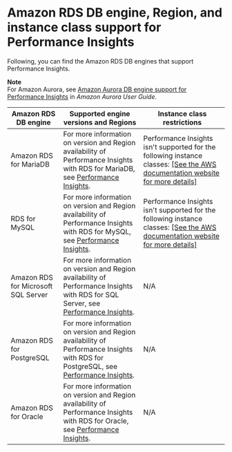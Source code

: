 # Amazon RDS DB engine, Region, and instance class support for Performance Insights<a name="USER_PerfInsights.Overview.Engines"></a>

Following, you can find the Amazon RDS DB engines that support Performance Insights\.

**Note**  
For Amazon Aurora, see [Amazon Aurora DB engine support for Performance Insights](https://docs.aws.amazon.com/AmazonRDS/latest/AuroraUserGuide/USER_PerfInsights.Overview.Engines.html) in *Amazon Aurora User Guide*\.


|  Amazon RDS DB engine  | Supported engine versions and Regions | Instance class restrictions | 
| --- | --- | --- | 
|  Amazon RDS for MariaDB  |  For more information on version and Region availability of Performance Insights with RDS for MariaDB, see [Performance Insights](Concepts.RDS_Fea_Regions_DB-eng.Feature.PerformanceInsights.md)\.  |  Performance Insights isn't supported for the following instance classes: [\[See the AWS documentation website for more details\]](http://docs.aws.amazon.com/AmazonRDS/latest/UserGuide/USER_PerfInsights.Overview.Engines.html)  | 
|  RDS for MySQL  |  For more information on version and Region availability of Performance Insights with RDS for MySQL, see [Performance Insights](Concepts.RDS_Fea_Regions_DB-eng.Feature.PerformanceInsights.md)\.  |  Performance Insights isn't supported for the following instance classes: [\[See the AWS documentation website for more details\]](http://docs.aws.amazon.com/AmazonRDS/latest/UserGuide/USER_PerfInsights.Overview.Engines.html)  | 
|  Amazon RDS for Microsoft SQL Server  |  For more information on version and Region availability of Performance Insights with RDS for SQL Server, see [Performance Insights](Concepts.RDS_Fea_Regions_DB-eng.Feature.PerformanceInsights.md)\.  |  N/A  | 
|  Amazon RDS for PostgreSQL  |  For more information on version and Region availability of Performance Insights with RDS for PostgreSQL, see [Performance Insights](Concepts.RDS_Fea_Regions_DB-eng.Feature.PerformanceInsights.md)\.  |  N/A  | 
|  Amazon RDS for Oracle  |  For more information on version and Region availability of Performance Insights with RDS for Oracle, see [Performance Insights](Concepts.RDS_Fea_Regions_DB-eng.Feature.PerformanceInsights.md)\.  |  N/A  | 